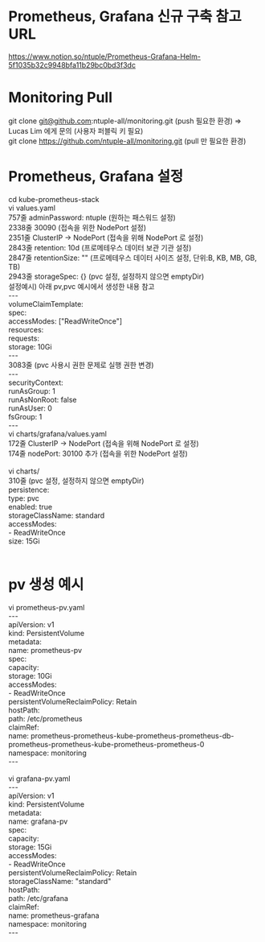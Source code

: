 # Prometheus, Grafana 신규 구축 참고 URL
https://www.notion.so/ntuple/Prometheus-Grafana-Helm-5f1035b32c9948bfa11b29bc0bd3f3dc

# Monitoring Pull
git clone git@github.com:ntuple-all/monitoring.git (push 필요한 환경)
=> Lucas Lim 에게 문의 (사용자 퍼블릭 키 필요)<br/>
git clone https://github.com/ntuple-all/monitoring.git (pull 만 필요한 환경)

# Prometheus, Grafana 설정
cd kube-prometheus-stack<br/>
vi values.yaml<br/>
757줄 adminPassword: ntuple  (원하는 패스워드 설정)<br/>
2338줄 30090                 (접속을 위한 NodePort 설정)<br/>
2351줄 ClusterIP -> NodePort (접속을 위해 NodePort 로 설정)<br/>
2843줄 retention: 10d        (프로메테우스 데이터 보관 기관 설정)<br/>
2847줄 retentionSize: ""     (프로메테우스 데이터 사이즈 설정, 단위:B, KB, MB, GB, TB)<br/>
2943줄 storageSpec: {}       (pvc 설정, 설정하지 않으면 emptyDir)<br/>
설정예시) 아래 pv,pvc 예시에서 생성한 내용 참고<br/>
---<br/>
volumeClaimTemplate:<br/>
  spec:<br/>
    accessModes: ["ReadWriteOnce"]<br/>
    resources:<br/>
      requests:<br/>
        storage: 10Gi<br/>
---<br/>
3083줄                       (pvc 사용시 권한 문제로 실행 권한 변경)<br/>
---<br/>
securityContext:<br/>
  runAsGroup: 1<br/>
  runAsNonRoot: false<br/>
  runAsUser: 0<br/>
  fsGroup: 1<br/>
---<br/>
vi charts/grafana/values.yaml<br/>
172줄 ClusterIP -> NodePort  (접속을 위해 NodePort 로 설정)<br/>
174줄 nodePort: 30100 추가   (접속을 위한 NodePort 설정) <br/>
<br/>
vi charts/<br/>
310줄                        (pvc 설정, 설정하지 않으면 emptyDir)<br/>
persistence:<br/>
   type: pvc<br/>
   enabled: true<br/>
   storageClassName: standard<br/>
   accessModes:<br/>
     - ReadWriteOnce<br/>
   size: 15Gi<br/>
<br/>
# pv 생성 예시<br/>
vi prometheus-pv.yaml<br/>
---<br/>
apiVersion: v1<br/>
kind: PersistentVolume<br/>
metadata:<br/>
  name: prometheus-pv<br/>
spec:<br/>
  capacity:<br/>
    storage: 10Gi<br/>
  accessModes:<br/>
    - ReadWriteOnce<br/>
  persistentVolumeReclaimPolicy: Retain<br/>
  hostPath:<br/>
    path: /etc/prometheus<br/>
  claimRef:<br/>
    name: prometheus-prometheus-kube-prometheus-prometheus-db-prometheus-prometheus-kube-prometheus-prometheus-0<br/>
    namespace: monitoring<br/>
---<br/>
<br/>
vi grafana-pv.yaml<br/>
---<br/>
apiVersion: v1<br/>
kind: PersistentVolume<br/>
metadata:<br/>
  name: grafana-pv<br/>
spec:<br/>
  capacity:<br/>
    storage: 15Gi<br/>
  accessModes:<br/>
    - ReadWriteOnce<br/>
  persistentVolumeReclaimPolicy: Retain<br/>
  storageClassName: "standard"<br/>
  hostPath:<br/>
    path: /etc/grafana<br/>
  claimRef:<br/>
    name: prometheus-grafana<br/>
    namespace: monitoring<br/>
---<br/>
<br/>
